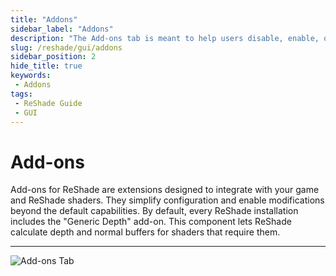 ```yaml
---
title: "Addons"
sidebar_label: "Addons"
description: "The Add-ons tab is meant to help users disable, enable, or configure installed Add-ons for ReShade."
slug: /reshade/gui/addons
sidebar_position: 2
hide_title: true
keywords: 
 - Addons
tags:
 - ReShade Guide
 - GUI
---
```


# Add-ons
Add-ons for ReShade are extensions designed to integrate with your game and ReShade shaders. They simplify configuration and enable modifications beyond the default capabilities. By default, every ReShade installation includes the "Generic Depth" add-on. This component lets ReShade calculate depth and normal buffers for shaders that require them.

---

![Add-ons Tab](https://assets.martysmods.com/reshade/gui/GUIAddonsTab.webp)
